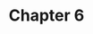 ---
layout: chlist
title: Chapter 6
ch: six
verbs: yes
conjverbs: yes
nouns: yes
pronouns: no
adjectives: yes
adverbs: yes
prepositions: yes
conjunctions: yes
interjections: no
composites: no
prepphrases: yes
phrases: yes
pdfpq: ch6practice
pdfpq2: ch6practice2
quizlet: https://quizlet.com/529597637/chapter-6-vocab-list-flash-cards/?x=1jqt
---